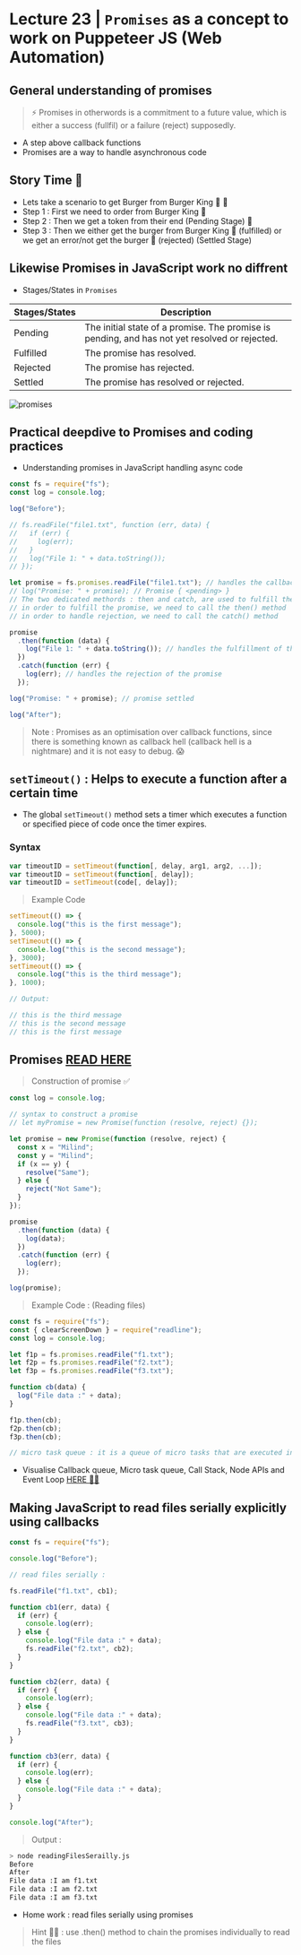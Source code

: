 # Lecture 23 | `Promises` as a concept to work on Puppeteer JS (Web Automation)

## General understanding of promises

> ⚡️ Promises in otherwords is a commitment to a future value, which is either a success (fullfil) or a failure (reject) supposedly.

- A step above callback functions
- Promises are a way to handle asynchronous code

## Story Time 🎉

- Lets take a scenario to get Burger from Burger King 🍔 👑
- Step 1 : First we need to order from Burger King 🍔
- Step 2 : Then we get a token from their end (Pending Stage) 🤔
- Step 3 : Then we either get the burger from Burger King 🍔 (fulfilled) or we get an error/not get the burger 🤔 (rejected) (Settled Stage)

## Likewise Promises in JavaScript work no diffrent

- Stages/States in `Promises`

| Stages/States | Description                                                                                   |
| ------------- | --------------------------------------------------------------------------------------------- |
| Pending       | The initial state of a promise. The promise is pending, and has not yet resolved or rejected. |
| Fulfilled     | The promise has resolved.                                                                     |
| Rejected      | The promise has rejected.                                                                     |
| Settled       | The promise has resolved or rejected.                                                         |

![promises](https://user-images.githubusercontent.com/28717686/154107724-bfc90cf1-52ba-460f-bab7-f676e56cce02.png)

## Practical deepdive to Promises and coding practices

- Understanding promises in JavaScript handling async code

```js
const fs = require("fs");
const log = console.log;

log("Before");

// fs.readFile("file1.txt", function (err, data) {
//   if (err) {
//     log(err);
//   }
//   log("File 1: " + data.toString());
// });

let promise = fs.promises.readFile("file1.txt"); // handles the callback function mechanism as default (got the token here ⚡️)
// log("Promise: " + promise); // Promise { <pending> }
// The two dedicated methords : then and catch, are used to fulfill the promise
// in order to fulfill the promise, we need to call the then() method
// in order to handle rejection, we need to call the catch() method

promise
  .then(function (data) {
    log("File 1: " + data.toString()); // handles the fulfillment of the promise
  })
  .catch(function (err) {
    log(err); // handles the rejection of the promise
  });

log("Promise: " + promise); // promise settled

log("After");
```

> Note : Promises as an optimisation over callback functions, since there is something known as callback hell (callback hell is a nightmare) and it is not easy to debug. 😱

## `setTimeout()` : Helps to execute a function after a certain time

- The global `setTimeout()` method sets a timer which executes a function or specified piece of code once the timer expires.

### Syntax

```js
var timeoutID = setTimeout(function[, delay, arg1, arg2, ...]);
var timeoutID = setTimeout(function[, delay]);
var timeoutID = setTimeout(code[, delay]);
```

> Example Code

```js
setTimeout(() => {
  console.log("this is the first message");
}, 5000);
setTimeout(() => {
  console.log("this is the second message");
}, 3000);
setTimeout(() => {
  console.log("this is the third message");
}, 1000);

// Output:

// this is the third message
// this is the second message
// this is the first message
```

## Promises [READ HERE](https://developer.mozilla.org/en-US/docs/Web/JavaScript/Reference/Global_Objects/Promise)

> Construction of promise ✅

```js
const log = console.log;

// syntax to construct a promise
// let myPromise = new Promise(function (resolve, reject) {});

let promise = new Promise(function (resolve, reject) {
  const x = "Milind";
  const y = "Milind";
  if (x == y) {
    resolve("Same");
  } else {
    reject("Not Same");
  }
});

promise
  .then(function (data) {
    log(data);
  })
  .catch(function (err) {
    log(err);
  });

log(promise);
```

> Example Code : (Reading files)

```js
const fs = require("fs");
const { clearScreenDown } = require("readline");
const log = console.log;

let f1p = fs.promises.readFile("f1.txt");
let f2p = fs.promises.readFile("f2.txt");
let f3p = fs.promises.readFile("f3.txt");

function cb(data) {
  log("File data :" + data);
}

f1p.then(cb);
f2p.then(cb);
f3p.then(cb);

// micro task queue : it is a queue of micro tasks that are executed in the order they are added to the queue.
```

- Visualise Callback queue, Micro task queue, Call Stack, Node APIs and Event Loop [HERE 🙌🏻](https://www.jsv9000.app)

## Making JavaScript to read files serially explicitly using callbacks

```js
const fs = require("fs");

console.log("Before");

// read files serially :

fs.readFile("f1.txt", cb1);

function cb1(err, data) {
  if (err) {
    console.log(err);
  } else {
    console.log("File data :" + data);
    fs.readFile("f2.txt", cb2);
  }
}

function cb2(err, data) {
  if (err) {
    console.log(err);
  } else {
    console.log("File data :" + data);
    fs.readFile("f3.txt", cb3);
  }
}

function cb3(err, data) {
  if (err) {
    console.log(err);
  } else {
    console.log("File data :" + data);
  }
}

console.log("After");
```

> Output :

```bash
> node readingFilesSerailly.js
Before
After
File data :I am f1.txt
File data :I am f2.txt
File data :I am f3.txt
```

- Home work : read files serially using promises

> Hint 😵‍💫 : use .then() method to chain the promises individually to read the files
